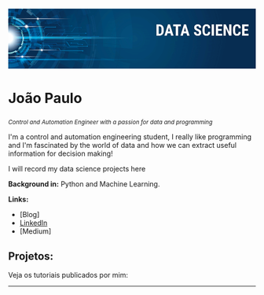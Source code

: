 <p align="center">
  <img src="banner.png" >
</p>

# João Paulo
<sub>*Control and Automation Engineer with a passion for data and programming*</sub>

I'm a control and automation engineering student, I really like programming and I'm fascinated by the world of data and how we can extract useful information for decision making!

I will record my data science projects here

**Background in:** Python and Machine Learning.

**Links:**
* [Blog]
* [LinkedIn](https://www.linkedin.com/in/jo%C3%A3o-silva-32128510a/)
* [Medium]

## Projetos:
Veja os tutoriais publicados por mim:

---
